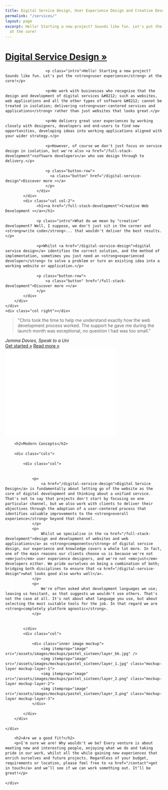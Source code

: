 ```yaml
---
title: Digital Service Design, User Experience Design and Creative Development
permalink: "/services/"
layout: page
excerpt: Hello! Starting a new project? Sounds like fun. Let's put the user experience
  at the core!
---
```


<div class="panel compare">
    <div class="col left"></div>
    <div class="col center">
        <div class="skew">
      		<div class="col col-1">
                  <div class="over">
                      <h1><a href="/digital-service-design">Digital Service Design »</a></h1>

                      <p class="intro">Hello! Starting a new project? Sounds like fun. Let's put the <strong>user experience</strong> at the core!</p>

                      <p>We work with businesses who recognise that the design and development of digital services &#8212; such as websites, web applications and all the other types of software &#8212; cannot be treated in isolation; delivering <strong>user-centered services and applications</strong> rather than just websites that looks great.</p>

                      <p>We delivery great user experiences by working closely with designers, developers and end-users to find new opportunities, developing ideas into working applications aligned with your wider strategy.</p>

                      <p>However, of course we don't just focus on service design in isolation, but we're also <a href="/full-stack-development">software developers</a> who see design through to delivery.</p>

                      <p class="button-row">
                        <a class="button" href="/digital-service-design">Discover more »</a>
                      </p>
                  </div>
      		</div>
      		<div class="col col-2">
                  <h1><a href="/full-stack-development">Creative Web Development »</a></h1>

                  <p class="intro">What do we mean by "creative" development? Well, I suppose, we don't just sit in the corner and <strong>write code</strong>... that wouldn't deliver the best results.</p>

                  <p>Whilst <a href="/digital-service-design">digital service design</a> identifies the correct solution, and the method of implementation, sometimes you just need an <strong>experienced developer</strong> to solve a problem or turn an existing idea into a working website or application.</p>

                  <p class="button-row">
                      <a class="button" href="/full-stack-development">Discover more »</a>
                  </p>
      		</div>
        </div>
    </div>
    <div class="col right"></div>
</div>

<div class="panel quote">
    <div class="container">
        <blockquote>"Chris took the time to help me understand exactly how the web development process worked. The support he gave me during the launch month was exceptional, no question I had was too small."</blockquote>
        <cite>Jemma Davies, Speak to a Uni</cite>
        <div class="actions">
            <a href="/contact" class="button">Get started »</a>
            <a href="/full-stack-development" class="button basic">Read more »</a>
            <img src="/assets/images/arrow2.png" class="arrow" />
        </div>
    </div>
</div>

<div class="panel content">
    <div class="container">

        <h2>Modern Concepts</h2>

        <div class="cols">

            <div class="col">


                <p>
                    <a href="/digital-service-design">Digital Service Design</a> is fundamentally about letting go of the website as the core of digital development and thinking about a unified service. That's not to say that projects don't start by focusing on one particular channel, but we also work with clients to deliver their objectives through the adoption of a user-centered process that identifies valuable improvements to the <strong>overall experience</strong> beyond that channel.
                </p>
                <p>
                    Whilst we specialise in the <a href="/full-stack-development">design and development of websites and web applications</a> as <strong>components</strong> of digital service design, our experience and knowledge covers a whole lot more. In fact, one of the main reasons our clients choose us is because we're not <em>just</em> user experience designers, and we're not <em>just</em> developers either. We pride ourselves on being a combination of both; bridging both disciplines to ensure that <a href="/digital-service-design">what looks good also works well</a>.
                </p>
                <p>
                    We're often asked what development languages we use; leaving us hesitant, as that suggests we wouldn't use others. That's not the case at all. It's not about what language you use, but about selecting the most suitable tools for the job. In that regard we are <strong>completely platform agnostic</strong>.
                </p>


            </div>
            <div class="col">

                <div class="inner image mockup">
                    <img itemprop="image" src="/assets/images/mockups/pastel_sixteen/layer_bk.jpg" />
                    <img itemprop="image" src="/assets/images/mockups/pastel_sixteen/layer_1.jpg" class="mockup-layer mockup-layer-1">
                    <img itemprop="image" src="/assets/images/mockups/pastel_sixteen/layer_2.png" class="mockup-layer mockup-layer-2">
                    <img itemprop="image" src="/assets/images/mockups/pastel_sixteen/layer_3.png" class="mockup-layer mockup-layer-3">
                </div>

            </div>
        </div>

    </div>
</div>

<div class="panel content  ultra-compact">
    <div class="container">

        <h2>Are we a good fit?</h2>
        <p>I'm sure we are! Why wouldn't we be? Every venture is about meeting new and interesting people, enjoying what we do and taking pride in our work, whilst all the while gaining new experiences that enrich ourselves and future projects. Regardless of your budget, requirements or location, please feel free to <a href="/contact">get in touch</a> and we’ll see if we can work something out. It’ll be great!</p>

    </div>
</div>
